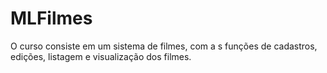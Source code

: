 # MLFilmes
O curso consiste em um sistema de filmes, com a s funções de cadastros, edições, listagem e visualização dos filmes.

